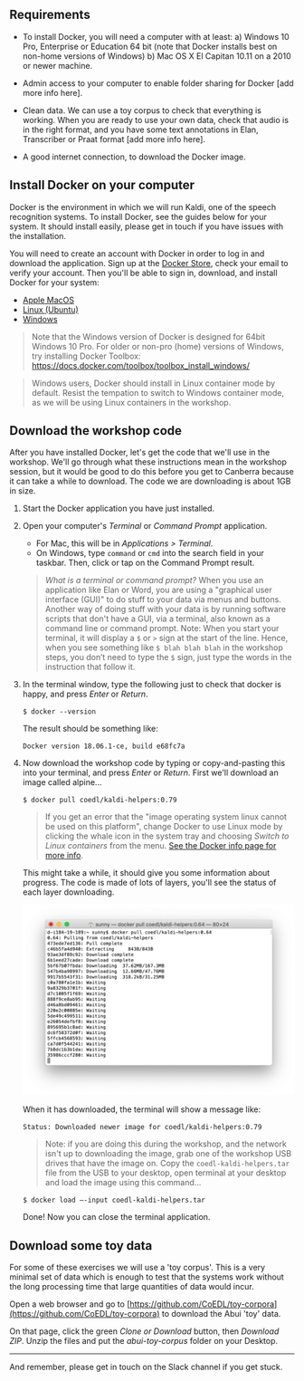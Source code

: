 ## Requirements

* To install Docker, you will need a computer with at least:
a) Windows 10 Pro, Enterprise or Education 64 bit (note that Docker installs best on non-home versions of Windows)
b) Mac OS X El Capitan 10.11 on a 2010 or newer machine.

* Admin access to your computer to enable folder sharing for Docker [add more info here].

* Clean data. We can use a toy corpus to check that everything is working. When you are ready to use your own data, check that audio is in the right format, and you have some text annotations in Elan, Transcriber or Praat format [add more info here].

* A good internet connection, to download the Docker image.


## Install Docker on your computer

Docker is the environment in which we will run Kaldi, one of the speech recognition systems. To install Docker, see the guides below for your system. It should install easily, please get in touch if you have issues with the installation.

You will need to create an account with Docker in order to log in and download the application. Sign up at the [Docker Store](https://store.docker.com/signup), check your email to verify your account. Then you'll be able to sign in, download, and install Docker for your system:

* [Apple MacOS](https://docs.docker.com/docker-for-mac/install/)
* [Linux (Ubuntu)](https://docs.docker.com/engine/installation/linux/ubuntu/)
* [Windows](https://docs.docker.com/docker-for-windows/install/)

> Note that the Windows version of Docker is designed for 64bit Windows 10 Pro. For older or non-pro (home) versions of Windows, try installing Docker Toolbox: https://docs.docker.com/toolbox/toolbox_install_windows/

> Windows users, Docker should install in Linux container mode by default. Resist the tempation to switch to Windows container mode, as we will be using Linux containers in the workshop.


## Download the workshop code

After you have installed Docker, let's get the code that we'll use in the workshop. We'll go through what these instructions mean in the workshop session, but it would be good to do this before you get to Canberra because it can take a while to download. The code we are downloading is about 1GB in size.

1. Start the Docker application you have just installed.

2. Open your computer's *Terminal* or *Command Prompt* application. 
    * For Mac, this will be in *Applications > Terminal*.
    * On Windows, type  `command` or `cmd` into the search field in your taskbar. Then, click or tap on the Command Prompt result.

    > *What is a terminal or command prompt?*
    > When you use an application like Elan or Word, you are using a "graphical user interface (GUI)" to do stuff to your data via menus and buttons. Another way of doing stuff with your data is by running software scripts that don't have a GUI, via a terminal, also known as a command line or command prompt.
    > Note: When you start your terminal, it will display a `$` or `>` sign at the start of the line. Hence, when you see something like `$ blah blah blah` in the workshop steps, you don’t need to type the `$` sign, just type the words in the instruction that follow it. 


3. In the terminal window, type the following just to check that docker is happy, and press *Enter* or *Return*.  

    ```
    $ docker --version
    ```

    The result should be something like:

    ```
    Docker version 18.06.1-ce, build e68fc7a
    ```


4. Now download the workshop code by typing or copy-and-pasting this into your terminal, and press *Enter* or *Return*. First we'll download an image called alpine...

    ```
    $ docker pull coedl/kaldi-helpers:0.79
    ```

    > If you get an error that the "image operating system linux cannot be used on this platform", change Docker to use Linux mode by clicking the whale icon in the system tray and choosing *Switch to Linux containers* from the menu. [See the Docker info page for more info](https://docs.docker.com/docker-for-windows/#switch-between-windows-and-linux-containers).

    This might take a while, it should give you some information about progress. The code is made of lots of layers, you'll see the status of each layer downloading.

    ![](images/docker-layers.png)

    When it has downloaded, the terminal will show a message like: 

    ```
    Status: Downloaded newer image for coedl/kaldi-helpers:0.79
    ```

    > Note: if you are doing this during the workshop, and the network isn't up to downloading the image, grab one of the workshop USB drives that have the image on. Copy the `coedl-kaldi-helpers.tar` file from the USB to your desktop, open terminal at your desktop and load the image using this command...

    ```
    $ docker load –-input coedl-kaldi-helpers.tar
    ```

    Done! Now you can close the terminal application.  


## Download some toy data

For some of these exercises we will use a 'toy corpus'. This is a very minimal set of data which is enough to test that the systems work without the long processing time that large quantities of data would incur.

Open a web browser and go to [https://github.com/CoEDL/toy-corpora](https://github.com/CoEDL/toy-corpora) to download the Abui 'toy' data.

On that page, click the green *Clone or Download* button, then *Download ZIP*. Unzip the files and put the *abui-toy-corpus* folder on your Desktop.

---

And remember, please get in touch on the Slack channel if you get stuck.
